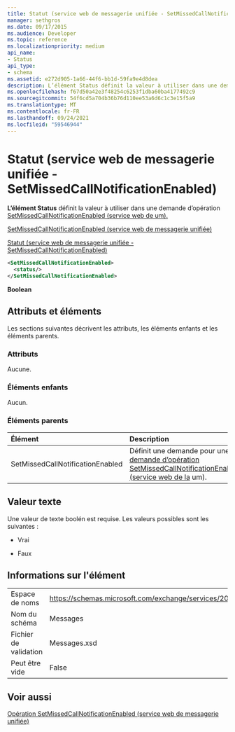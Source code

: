 ```yaml
---
title: Statut (service web de messagerie unifiée - SetMissedCallNotificationEnabled)
manager: sethgros
ms.date: 09/17/2015
ms.audience: Developer
ms.topic: reference
ms.localizationpriority: medium
api_name:
- Status
api_type:
- schema
ms.assetid: e272d905-1a66-44f6-bb1d-59fa9e4d8dea
description: L’élément Status définit la valeur à utiliser dans une demande d’opération SetMissedCallNotificationEnabled (service web de um).
ms.openlocfilehash: f67d50a42e3f48254c6253f1dba60ba4177492c9
ms.sourcegitcommit: 54f6cd5a704b36b76d110ee53a6d6c1c3e15f5a9
ms.translationtype: MT
ms.contentlocale: fr-FR
ms.lasthandoff: 09/24/2021
ms.locfileid: "59546944"
---
```

# <a name="status-um-web-service---setmissedcallnotificationenabled"></a>Statut (service web de messagerie unifiée - SetMissedCallNotificationEnabled)

**L’élément Status** définit la valeur à utiliser dans une demande d’opération [SetMissedCallNotificationEnabled (service web de um).](setmissedcallnotificationenabled-operation-um-web-service.md) 
  
[SetMissedCallNotificationEnabled (service web de messagerie unifiée)](setmissedcallnotificationenabled-um-web-service.md)
  
[Statut (service web de messagerie unifiée - SetMissedCallNotificationEnabled)](status-um-web-servicesetmissedcallnotificationenabled.md)
  
```xml
<SetMissedCallNotificationEnabled>
  <status/>
</SetMissedCallNotificationEnabled>
```

 **Boolean**
## <a name="attributes-and-elements"></a>Attributs et éléments

Les sections suivantes décrivent les attributs, les éléments enfants et les éléments parents.
  
### <a name="attributes"></a>Attributs

Aucune.
  
### <a name="child-elements"></a>Éléments enfants

Aucun.
  
### <a name="parent-elements"></a>Éléments parents

|**Élément**|**Description**|
|:-----|:-----|
|SetMissedCallNotificationEnabled  <br/> |Définit une demande pour une [demande d’opération SetMissedCallNotificationEnabled (service web de la](setmissedcallnotificationenabled-operation-um-web-service.md) um).  <br/> |
   
## <a name="text-value"></a>Valeur texte

Une valeur de texte boolén est requise. Les valeurs possibles sont les suivantes :
  
- Vrai
    
- Faux
    
## <a name="element-information"></a>Informations sur l'élément

|||
|:-----|:-----|
|Espace de noms  <br/> |https://schemas.microsoft.com/exchange/services/2006/messages  <br/> |
|Nom du schéma  <br/> |Messages  <br/> |
|Fichier de validation  <br/> |Messages.xsd  <br/> |
|Peut être vide  <br/> |False  <br/> |
   
## <a name="see-also"></a>Voir aussi



[Opération SetMissedCallNotificationEnabled (service web de messagerie unifiée)](setmissedcallnotificationenabled-operation-um-web-service.md)

